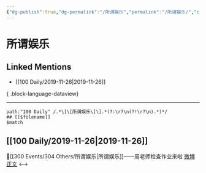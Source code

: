 ```yaml
---
{"dg-publish":true,"dg-permalink":"/所谓娱乐","permalink":"/所谓娱乐/","created":"2023-03-30T20:49:31.000+08:00","updated":"2023-04-10T17:06:23.000+08:00"}
---
```


# 所谓娱乐

## Linked Mentions
- [[100 Daily/2019-11-26\|2019-11-26]]

{ .block-language-dataview}

---

```expander
path:"100 Daily" /.*\[\[所谓娱乐\]\].*(?:\r?\n(?!\r?\n).*)*/
## [[$filename]]
$match
```
## [[100 Daily/2019-11-26\|2019-11-26]]
🌿[[300 Events/304 Others/所谓娱乐\|所谓娱乐]]——周老师检查作业来啦
[微博正文](https://m.weibo.cn/6466290670/4442869878380419)
<-->